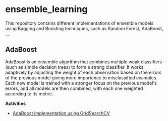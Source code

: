 # ensemble_learning
This repository contains different implementations of ensemble models using Bagging and Boosting techniques, such as Random Forest, AdaBoost, ...

## AdaBoost
AdaBoost is an ensemble algorithm that combines multiple weak classifiers (such as simple decision trees) to form a strong classifier. It works adaptively by adjusting the weight of each observation based on the errors of the previous model giving more importance to misclassified examples. Each new model is trained with a stronger focus on the previous model's errors, and all models are then combined, with each one weighted according to its metric.

**Activities**

- [AdaBoost implementation using GridSearchCV](https://github.com/Kaiziferr/ensemble_learning/tree/main/boosting/Ada_Boost) 
